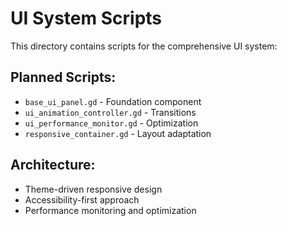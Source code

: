 # UI System Scripts

This directory contains scripts for the comprehensive UI system:

## Planned Scripts:
- `base_ui_panel.gd` - Foundation component
- `ui_animation_controller.gd` - Transitions
- `ui_performance_monitor.gd` - Optimization
- `responsive_container.gd` - Layout adaptation

## Architecture:
- Theme-driven responsive design
- Accessibility-first approach
- Performance monitoring and optimization 